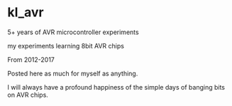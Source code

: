 # kl_avr



5+ years of AVR microcontroller experiments

my experiments learning 8bit AVR chips

From 2012-2017 


Posted here as much for myself as anything.



I will always have a profound happiness of the simple days of banging bits on AVR chips.


